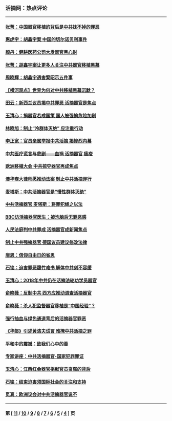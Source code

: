### 活摘网：热点评论
---
#### [张菁：中国器官移植的背后是中共抹不掉的罪恶](../../pages/nf5879/n13974977.md?08170430) 
#### [惠虎宇：胡鑫宇案 中国的切尔诺贝利事件](../../pages/nf5879/n13942916.md?08170430) 
#### [颜丹：健耕医药公司大发器官黑心财](../../pages/nf5879/n13940134.md?08170430) 
#### [张菁：胡鑫宇案让更多人关注中共器官移植黑幕](../../pages/nf5879/n13929073.md?08170430) 
#### [周晓辉：胡鑫宇遇害案昭示五件事](../../pages/nf5879/n13921870.md?08170430) 
#### [【横河观点】世界为何对中共移植黑幕沉默？](../../pages/nf5879/n13244249.md?08170430) 
#### [田云：新西兰议员揭中共罪恶 活摘器官是焦点](../../pages/nf5879/n13070629.md?08170430) 
#### [玉清心：捐器官若成国策 国人被强摘危险加剧](../../pages/nf5879/n12802713.md?08170430) 
#### [林晓旭：制止“冷群体灭绝” 应注重行动](../../pages/nf5879/n12779736.md?08170430) 
#### [李正宽：官员亲属举报中共活摘 揭惨烈内幕](../../pages/nf5879/n12684490.md?08170430) 
#### [中共医疗谎言与悲剧——血祸 活摘器官 瘟疫](../../pages/nf5879/n12372103.md?08170430) 
#### [欧洲移植大会 中共掠夺器官再成焦点](../../pages/nf5879/n11538883.md?08170430) 
#### [澳华裔大律师愿推动法案 制止中共活摘罪行](../../pages/nf5879/n11377039.md?08170430) 
#### [麦塔斯：中共活摘器官是“慢性群体灭绝”](../../pages/nf5879/n11350529.md?08170430) 
#### [中共活摘器官 麦塔斯：将罪犯绳之以法](../../pages/nf5879/n11347973.md?08170430) 
#### [BBC访活摘器官医生：被洗脑后无罪恶感](../../pages/nf5879/n11335935.md?08170430) 
#### [人民法庭判中共罪成 活摘器官成新闻焦点](../../pages/nf5879/n11331578.md?08170430) 
#### [制止中共强摘器官 德国议员建议修改法律](../../pages/nf5879/n11249451.md?08170430) 
#### [唐恩：信仰自由日的省思](../../pages/nf5879/n11003525.md?08170430) 
#### [石铭：迫害罪恶罄竹难书  解体中共刻不容缓](../../pages/nf5879/n10942855.md?08170430) 
#### [玉清心：2018年中共仍在活摘法轮功学员器官](../../pages/nf5879/n10914646.md?08170430) 
#### [俞晓薇：反制中共 西方应推动调查活摘器官](../../pages/nf5879/n10794671.md?08170430) 
#### [俞晓薇：杀人犯监督器官移植是“中国经验”？](../../pages/nf5879/n10466427.md?08170430) 
#### [强行抽血与绿色通道背后的活摘器官罪恶](../../pages/nf5879/n10004708.md?08170430) 
#### [《华邮》引述黄洁夫谎言 难掩中共活摘之罪](../../pages/nf5879/n9642309.md?08170430) 
#### [平和中的震撼：致我们心中的善](../../pages/nf5879/n9021123.md?08170430) 
#### [专家讲座：中共活摘器官-国家犯罪罪证](../../pages/nf5879/n8828153.md?08170430) 
#### [玉清心：江西红会器官捐献官员贪腐的背后](../../pages/nf5879/n8522122.md?08170430) 
#### [石铭：结束迫害须国际社会的关注和支持](../../pages/nf5879/n8443497.md?08170430) 
#### [觅真：欧洲议会对中共活摘器官说不](../../pages/nf5879/n8337486.md?08170430) 

---
#### 第 [ [11](./11.md?08170430) / [10](./10.md?08170430) / [9](./9.md?08170430) / [8](./8.md?08170430) / [7](./7.md?08170430) / [6](./6.md?08170430) / [5](./5.md?08170430) / [4](./4.md?08170430) ] 页

